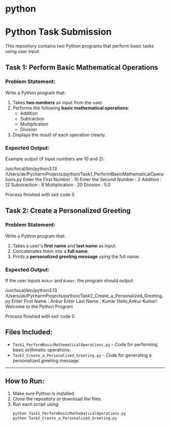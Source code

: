 # python


# Python Task Submission

This repository contains two Python programs that perform basic tasks using user input.

##  Task 1: Perform Basic Mathematical Operations

###  Problem Statement:
Write a Python program that:
1. Takes **two numbers** as input from the user.
2. Performs the following **basic mathematical operations**:
   - Addition
   - Subtraction
   - Multiplication
   - Division
3. Displays the result of each operation clearly.

### Expected Output:
Example output (if input numbers are 10 and 2):

/usr/local/bin/python3.13 /Users/ak/PycharmProjects/python/Task1_PerformBasicMathematicalOperations.py 
Enter the First Number : 10
Enter the Second Number : 2
Addition :  12
Substraction :  8
Multiplication :  20
Division :  5.0

Process finished with exit code 0

## Task 2: Create a Personalized Greeting

### Problem Statement:
Write a Python program that:
1. Takes a user's **first name** and **last name** as input.
2. Concatenates them into a **full name**.
3. Prints a **personalized greeting message** using the full name.

###  Expected Output:
If the user inputs `Ankur` and `Kumar`, the program should output:

/usr/local/bin/python3.13 /Users/ak/PycharmProjects/python/Task2_Create_a_Personalized_Greeting.py 
Enter First Name : Ankur
Enter Last Name : Kumar
Hello,Ankur Kumar! Welcome to the Python Program

Process finished with exit code 0


##  Files Included:
- `Task1_PerformBasicMathematicalOperations.py` – Code for performing basic arithmetic operations.
- `Task2_Create_a_Personalized_Greeting.py` – Code for generating a personalized greeting message.

---

##  How to Run:
1. Make sure Python is installed.
2. Clone the repository or download the files.
3. Run each script using:
   ```bash
   python Task1_PerformBasicMathematicalOperations.py
   python Task2_Create_a_Personalized_Greeting.py
